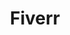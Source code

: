 ---
layout: project-subcategory
type: "professional"
subtype: "fiverr"
title: Fiverr   
description: "A freelance services marketplace"
link:
  label: Fiverr Profile
  url: https://www.fiverr.com/s/ljN8k1b
---